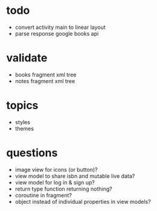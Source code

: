 # todo

- convert activity main to linear layout
- parse response google books api

# validate

- books fragment xml tree
- notes fragment xml tree

# topics

- styles
- themes

# questions

- image view for icons (or button)?
- view model to share isbn and mutable live data?
- view model for log in & sign up?
- return type function returning nothing?
- coroutine in fragment?
- object instead of individual properties in view models?